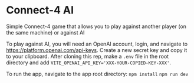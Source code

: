 # Connect-4 AI

Simple Connect-4 game that allows you to play against another player (on the same machine) or against AI

To play against AI, you will need an OpenAI account, login, and navigate to https://platform.openai.com/api-keys. Create a new secret key and copy it to your clipboard. After cloning this rep, make a `.env` file in the root directory and add `VITE_OPENAI_API_KEY='XXX-YOUR-COPIED-KEY-XXX'`.

To run the app, navigate to the app root directory:
`npm install`
`npm run dev`
